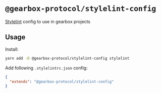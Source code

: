 # `@gearbox-protocol/stylelint-config`

[Stylelint](https://stylelint.io) config to use in gearbox projects

## Usage

Install:

```bash
yarn add -D @gearbox-protocol/stylelint-config stylelint
```

Add following `.stylelintrc.json` config:

```json
{
  "extends": "@gearbox-protocol/stylelint-config"
}
```
